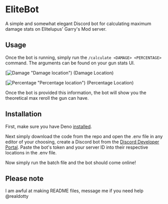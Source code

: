 
# EliteBot

A simple and somewhat elegant Discord bot for calculating maximum damage stats on Elitelupus' Garry's Mod server.




## Usage

Once the bot is running, simply run the `/calculate <DAMAGE> <PERCENTAGE>` command. The arguments can be found on your gun stats UI.

[![Damage  "Damage location")](https://i.imgur.com/6QrRY1s.png "Damage location")
(Damage Location)

[![Percentage  "Percentage location")](https://i.imgur.com/ZJWl0vB.png "Percentage location")
(Percentage Location)

Once the bot is provided this information, the bot will show you the theoretical max reroll the gun can have.

## Installation

First, make sure you have Deno [installed](https://docs.deno.com/runtime/getting_started/installation/ "installed").

Next simply download the code from the repo and open the .env file in any editor of your choosing, create a Discord bot from the [Discord Developer Portal](https://discord.com/developers/applications "Discord Developer Portal"). Paste the bot's token and your server ID into their respective locations in the .env file.

Now simply run the batch file and the bot should come online!

## Please note

I am awful at making README files, message me if you need help @realdotty
